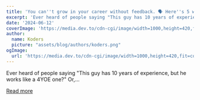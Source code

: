 ```yaml
---
title: 'You can''t grow in your career without feedback. 🗣️ Here''s 5 ways for you to find some 📝'
excerpt: 'Ever heard of people saying "This guy has 10 years of experience, but he works like a 4YOE one?"  Or,...'
date: '2024-06-12'
coverImage: 'https://media.dev.to/cdn-cgi/image/width=1000,height=420,fit=cover,gravity=auto,format=auto/https%3A%2F%2Fdev-to-uploads.s3.amazonaws.com%2Fuploads%2Farticles%2Fvytlqyggnbdnrkkuqzae.png'
author:
  name: Koders
  picture: "assets/blog/authors/koders.png"
ogImage:
  url: 'https://media.dev.to/cdn-cgi/image/width=1000,height=420,fit=cover,gravity=auto,format=auto/https%3A%2F%2Fdev-to-uploads.s3.amazonaws.com%2Fuploads%2Farticles%2Fvytlqyggnbdnrkkuqzae.png'
---
```


Ever heard of people saying "This guy has 10 years of experience, but he works like a 4YOE one?"  Or,...

[Read more](https://dev.to/middleware/you-cant-grow-in-your-career-without-feedback-heres-5-ways-for-you-find-some-171p)
